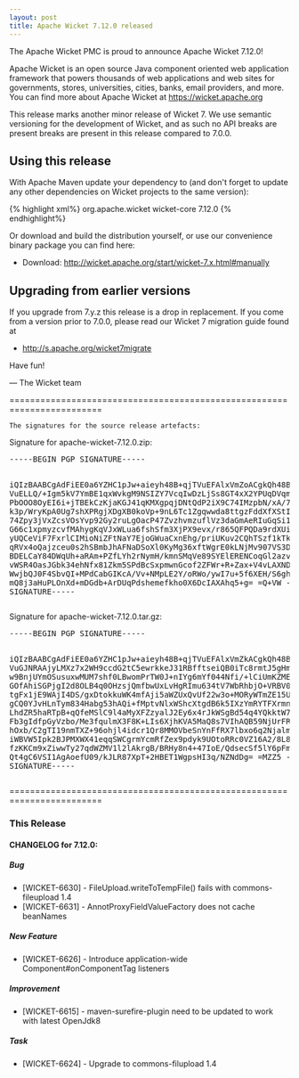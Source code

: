 ```yaml
---
layout: post
title: Apache Wicket 7.12.0 released
---
```

The Apache Wicket PMC is proud to announce Apache Wicket 7.12.0!

Apache Wicket is an open source Java component oriented web application
framework that powers thousands of web applications and web sites for
governments, stores, universities, cities, banks, email providers, and
more. You can find more about Apache Wicket at https://wicket.apache.org

This release marks another minor release of Wicket 7. We
use semantic versioning for the development of Wicket, and as such no
API breaks are present breaks are present in this release compared to
7.0.0.

Using this release
------------------

With Apache Maven update your dependency to (and don't forget to
update any other dependencies on Wicket projects to the same version):

{% highlight xml%}
<dependency>
    <groupId>org.apache.wicket</groupId>
    <artifactId>wicket-core</artifactId>
    <version>7.12.0</version>
</dependency>
{% endhighlight%}

Or download and build the distribution yourself, or use our
convenience binary package you can find here:

 * Download: http://wicket.apache.org/start/wicket-7.x.html#manually

<!--more-->

Upgrading from earlier versions
-------------------------------

If you upgrade from 7.y.z this release is a drop in replacement. If
you come from a version prior to 7.0.0, please read our Wicket 7
migration guide found at

 * http://s.apache.org/wicket7migrate

Have fun!

— The Wicket team


========================================================================

    The signatures for the source release artefacts:

    
Signature for apache-wicket-7.12.0.zip:

<div class='highlight'><pre>
-----BEGIN PGP SIGNATURE-----

iQIzBAABCgAdFiEE0a6YZHC1pJw+aieyh48B+qjTVuEFAlxVmZoACgkQh48B+qjT
VuELLQ/+Igm5kV7YmBE1qxWvkgM9NSIZY7VcqIwDzLjSs8GT4xX2YPUqDVqmQsv2
PbOOO8OyEI6i+jTBEkCzKjaKGJ41qKMXgpqjDNtQdP2iX9C74IMzpbN/xA/7lcd3
k3p/WryKpA0Ug7shXPRgjXDgXB0koVp+9nL6Tc1Zgqwwda8ttgzFddXfXStIM8cn
74Zpy3jVxZcsVOsYvp92Gy2ruLgOacP47ZvzhvmzuflVz3daGmAeRIuGqSi11puK
G66c1xpmyzcvfMAhygKqVJxWLua6fshSfm3XjPX9evx/r865QFPQDa9rdXUiIY3E
yUQCeViF7FxrlCIMioNiZFtNaY7EjoGWuaCxnEhg/priUKuv2CQhTSzf1kTkP0lW
qRVx4oQajzceu0s2hSBmbJhAFNaDSoXl0KyMg36xftWgrE0kLNjMv907VS3D//yZ
BDELCaY84DWqUh+aRAm+PZfLYh2rNymH/kmnSMqVe89SYElERENCoqGl2azvQfal
vWSR4OasJGbk34ehNfx81Zkm5SPdBcSxpmwnGcof2ZFWr+R+Zax+V4vLAXNDnBbO
WwjbQJ0F4SbvQI+MPdCabGIKcA/Vv+NMpLE2Y/oRWo/ywI7u+5f6XEH/S6gh9mHz
mQ8j3aHuPLOnXd+mDGdb+ArDUqPdshemefkho0X6DcIAXAhq5+g=
=Q+VW
-----END PGP SIGNATURE-----
</pre></div>

    
Signature for apache-wicket-7.12.0.tar.gz:

<div class='highlight'><pre>
-----BEGIN PGP SIGNATURE-----

iQIzBAABCgAdFiEE0a6YZHC1pJw+aieyh48B+qjTVuEFAlxVmZkACgkQh48B+qjT
VuGJNRAAjyLMXz7x2WH9ccdG2tC5ewrkkeJ31RBfftseiQB0iTc8rmtJ5gHmj25C
w9BnjUYmOSusuxwMUM7shf0LBwomPrTW0J+nIYg6mYf044Nfi/+lCiUmKZMEwkmo
GOfAhiSGPjgI2d8OLB4q0OHzsjQmfbwUxLvHgRImu634tV7WbRhbjO+VRBV0Jv3j
tgFx1jE9WAjI4DS/gxDtokkuWK4mfAji5aWZUxQvUf22w3o+MORyWTmZE15ULoFy
gCQ0YJvHLnTym834Habg53hAQi+fMptvNlxWShcXtgdB6k5IXzYmRYTFXrmnWjCa
LhdZR5haRTpB+qQfeMSlC9l4aMyXFZzyalJ2Ey6x4rJkWSgBd54q4YQkktW7939M
Fb3gIdfpGyVzbo/Me3fqulmX3F8K+LIs6XjhKVA5MaQ8s7VIhAQB59NjUrFREpUJ
hOxb/C2gTI19nmTXZ+96ohjl4idcr1Qr8MMOVbeSnYnFfRX7lbxo6q2Njalm84/a
iWBVW5Ipk2BJPMXWX41eqqSWCgrmYcmRfZex9pdyk9UOtoRRc0VZ16A2/8L8IB0D
fzKKCm9xZiwwTy27qdWZMV1l2lAkrgB/BRHy8n4+47IoE/QdsecSf5lY6pFmJyNl
Qt4gC6VSI1AgAoefU09/kJLR87XpT+2HBET1WgpsHI3q/NZNdDg=
=MZZ5
-----END PGP SIGNATURE-----
</pre></div>

    
========================================================================

### This Release

#### CHANGELOG for 7.12.0:
    
##### Bug

 * [WICKET-6630] - FileUpload.writeToTempFile() fails with commons-fileupload 1.4
 * [WICKET-6631] - AnnotProxyFieldValueFactory does not cache beanNames

##### New Feature

 * [WICKET-6626] - Introduce application-wide Component#onComponentTag listeners

##### Improvement

 * [WICKET-6615] - maven-surefire-plugin need to be updated to work with latest OpenJdk8

##### Task

 * [WICKET-6624] - Upgrade to commons-filupload 1.4

